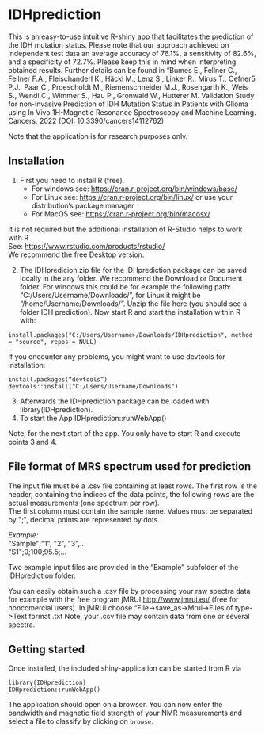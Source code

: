 # IDHprediction

This is an easy-to-use intuitive R-shiny app that facilitates the prediction of the IDH mutation status. Please note that our approach achieved on independent test data an average accuracy of 76.1%, a sensitivity of 82.6%, and a specificity of 72.7%. Please keep this in mind when interpreting obtained results. Further details can be found in “Bumes E., Fellner C., Fellner F.A., Fleischanderl K., Häckl M., Lenz S., Linker R., Mirus T., Oefner5 P.J., Paar C., Proescholdt M., Riemenschneider M.J., Rosengarth K., Weis S., Wendl C., Wimmer S., Hau P., Gronwald W., Hutterer M. Validation Study for non-invasive Prediction of IDH Mutation Status in Patients with Glioma using In Vivo 1H-Magnetic Resonance Spectroscopy and Machine Learning. Cancers, 2022 (DOI: 10.3390/cancers14112762)

Note that the application is for research purposes only.

## Installation

1) First you need to install R (free). 
    - For windows see:  https://cran.r-project.org/bin/windows/base/
 	- For Linux  see:  https://cran.r-project.org/bin/linux/ or use your distribution’s package manager
    - For MacOS see: https://cran.r-project.org/bin/macosx/  

It is not required but the additional installation of R-Studio helps to work with R  
See: https://www.rstudio.com/products/rstudio/  
We recommend the free Desktop version.

2) The IDHpredicion.zip file for the IDHprediction package can be saved locally in the any folder. We recommend the Download or Document folder. For windows this could be for example the following path:  
“C:/Users/Username/Downloads/”, for Linux it might be “/home/Username/Downloads/”. Unzip the file here (you should see a folder IDH prediction). Now start R  and start the installation within R with: 
```
install.packages("C:/Users/Username>/Downloads/IDHprediction", method = "source", repos = NULL)
```
If you encounter any problems, you might want to use devtools for installation:
```
install.packages(“devtools”)
devtools::install("C:/Users/Username/Downloads")
```

3) Afterwards the IDHprediction package can be loaded with library(IDHprediction).
4) To start the App IDHprediction::runWebApp()

Note, for the next start of the app. You only have to start R and execute points 3 and 4.


## File format of MRS spectrum used for prediction

The input file must be a .csv file containing at least rows. The first row is the header, 
containing the indices of the data points, the following rows are the
actual measurements (one spectrum per row).  
The first column must contain the sample name. Values must be separated by ";", decimal points are represented by dots.

*Example:*  
"Sample";"1", "2", "3",...  
"S1";0;100;95.5;...

Two example input files are provided in the “Example” subfolder of the IDHprediction folder.  

You can easily obtain such a .csv file by processing your raw spectra data for example with the free program jMRUI http://www.jmrui.eu/ (free for noncomercial users). In jMRUI choose “File->save_as->Mrui->Files of type->Text format .txt
Note, your .csv file may contain data from one or several spectra.

## Getting started

Once installed, the included shiny-application can be started from R via
```
library(IDHprediction)
IDHprediction::runWebApp()
```

The application should open on a browser.
You can now enter the bandwidth and magnetic field strength of your NMR measurements
and select a file to classify by clicking on `browse`.
